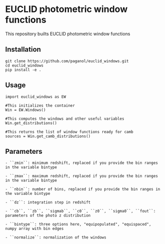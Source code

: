 # EUCLID photometric window functions 

This repository builts EUCLID photometric window functions

## Installation

```
git clone https://github.com/paganol/euclid_windows.git 
cd euclid_windows
pip install -e .
```

## Usage
```
import euclid_windows as EW

#This initializes the container 
Win = EW.Windows()

#This computes the windows and other useful variables
Win.get_distributions()

#This returns the list of window functions ready for camb
sources = Win.get_camb_distributions()
```

## Parameters

    - ``zmin``: minimum redshift, replaced if you provide the bin ranges in the variable bintype

    - ``zmax``: maximum redshift, replaced if you provide the bin ranges in the variable bintype

    - ``nbin``: number of bins, replaced if you provide the bin ranges in the variable bintype

    - ``dz``: integration step in redshift

    - ``cb``, ``zb``, ``sigmab``, ``c0``, ``z0``, ``sigma0``, ``fout``: parameters of the photo z distribution 

    - ``bintype``: three options here, "equipopulated", "equispaced", numpy array with bin edges 

    - ``normalize``: normalization of the windows 
